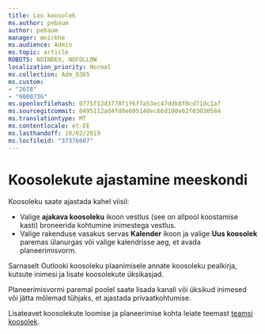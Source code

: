 ```yaml
---
title: Loo koosolek
ms.author: pebaum
author: pebaum
manager: mnirkhe
ms.audience: Admin
ms.topic: article
ROBOTS: NOINDEX, NOFOLLOW
localization_priority: Normal
ms.collection: Adm_O365
ms.custom:
- "2678"
- "9000736"
ms.openlocfilehash: 0775f12d3778f1f6f7a53ec47ddb8f0cd71dc1af
ms.sourcegitcommit: 0495112ad4fd0e695140ec66d190e62f03030584
ms.translationtype: MT
ms.contentlocale: et-EE
ms.lasthandoff: 10/02/2019
ms.locfileid: "37376607"
---
```

# <a name="schedule-a-meeting-in-teams"></a>Koosolekute ajastamine meeskondi

Koosoleku saate ajastada kahel viisil: 

- Valige **ajakava koosoleku** ikoon vestlus (see on allpool koostamise kasti) broneerida kohtumine inimestega vestlus.
- Valige rakenduse vasakus servas **Kalender** ikoon ja valige **Uus koosolek** paremas ülanurgas või valige kalendrisse aeg, et avada planeerimisvorm.

Sarnaselt Outlooki koosoleku plaanimisele annate koosoleku pealkirja, kutsute inimesi ja lisate koosolekute üksikasjad.

Planeerimisvormi paremal poolel saate lisada kanali või üksikud inimesed või jätta mõlemad tühjaks, et ajastada privaatkohtumise.

Lisateavet koosolekute loomise ja planeerimise kohta leiate teemast [teamsi koosolek](https://support.office.com/article/Schedule-a-meeting-in-Teams-943507a9-8583-4c58-b5d2-8ec8265e04e5).